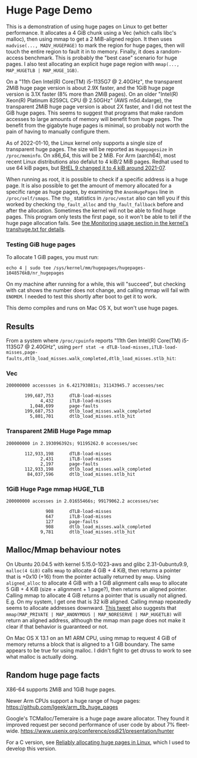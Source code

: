 # Huge Page Demo

This is a demonstration of using huge pages on Linux to get better performance. It allocates a 4 GiB chunk using a Vec (which calls libc's malloc), then using mmap to get a 2 MiB-aligned region. It then uses `madvise(..., MADV_HUGEPAGE)` to mark the region for huge pages, then will touch the entire region to fault it in to memory. Finally, it does a random-access benchmark. This is probably the "best case" scenario for huge pages. I also test allocating an explicit huge page region with `mmap(..., MAP_HUGETLB | MAP_HUGE_1GB)`.

On a "11th Gen Intel(R) Core(TM) i5-1135G7 @ 2.40GHz", the transparent 2MiB huge page version is about 2.9X faster, and the 1GiB huge page version is 3.1X faster (8% more than 2MiB pages). On an older "Intel(R) Xeon(R) Platinum 8259CL CPU @ 2.50GHz" (AWS m5d.4xlarge), the transparent 2MiB huge page version is about 2X faster, and I did not test the GiB huge pages. This seems to suggest that programs that make random accesses to large amounts of memory will benefit from huge pages. The benefit from the gigabyte huge pages is minimal, so probably not worth the pain of having to manually configure them.

As of 2022-01-10, the Linux kernel only supports a single size of transparent huge pages. The size will be reported as `Hugepagesize` in `/proc/meminfo`. On x86_64, this will be 2 MiB. For Arm (aarch64), most recent Linux distributions also defalut to 4 kiB/2 MiB pages. Redhat used to use 64 kiB pages, but [RHEL 9 changed it to 4 kiB around 2021-07](https://bugzilla.redhat.com/show_bug.cgi?id=1978730).

When running as root, it is possible to check if a specific address is a huge page. It is also possible to get the amount of memory allocated for a specific range as huge pages, by examining the `AnonHugePages` line in `/proc/self/smaps`. The `thp_` statistics in `/proc/vmstat` also can tell you if this worked by checking `thp_fault_alloc` and `thp_fault_fallback` before and after the allocation. Sometimes the kernel will not be able to find huge pages. This program only tests the first page, so it won't be able to tell if the huge page allocation fails. See [the Monitoring usage section in the kernel's transhuge.txt for details](https://www.kernel.org/doc/Documentation/vm/transhuge.txt).


### Testing GiB huge pages

To allocate 1 GiB pages, you must run:

```
echo 4 | sudo tee /sys/kernel/mm/hugepages/hugepages-1048576kB/nr_hugepages
```

On my machine after running for a while, this will "succeed", but checking with cat shows the number does not change, and calling mmap will fail with `ENOMEM`. I needed to test this shortly after boot to get it to work.

This demo compiles and runs on Mac OS X, but won't use huge pages.


## Results

From a system where `/proc/cpuinfo` reports "11th Gen Intel(R) Core(TM) i5-1135G7 @ 2.40GHz", using `perf stat -e dTLB-load-misses,iTLB-load-misses,page-faults,dtlb_load_misses.walk_completed,dtlb_load_misses.stlb_hit`:

### Vec

```
200000000 accessses in 6.421793881s; 31143945.7 accesses/sec

       199,687,753      dTLB-load-misses
             4,432      iTLB-load-misses
         1,048,699      page-faults
       199,687,753      dtlb_load_misses.walk_completed
         5,801,701      dtlb_load_misses.stlb_hit
```

### Transparent 2MiB Huge Page mmap

```
200000000 in 2.193096392s; 91195262.0 accesses/sec

       112,933,198      dTLB-load-misses
             2,431      iTLB-load-misses
             2,197      page-faults
       112,933,198      dtlb_load_misses.walk_completed
        84,037,596      dtlb_load_misses.stlb_hit
```

### 1GiB Huge Page mmap HUGE_TLB

```
200000000 accesses in 2.01655466s; 99179062.2 accesses/sec

               908      dTLB-load-misses
               647      iTLB-load-misses
               127      page-faults
               908      dtlb_load_misses.walk_completed
             9,781      dtlb_load_misses.stlb_hit
```


## Malloc/Mmap behaviour notes

On Ubuntu 20.04.5 with kernel 5.15.0-1023-aws and glibc 2.31-0ubuntu9.9, `malloc(4 GiB)` calls `mmap` to allocate 4 GiB + 4 KiB, then returns a pointer that is +0x10 (+16) from the pointer actually returned by `mmap`. Using `aligned_alloc` to allocate 4 GiB with a 1 GiB alignment calls `mmap` to allocate 5 GiB + 4 KiB (size + alignment + 1 page?), then returns an aligned pointer. Calling mmap to allocate 4 GiB returns a pointer that is usually not aligned. E.g. On my system, I get one that is 32 kiB aligned. Calling mmap repeatedly seems to allocate addresses downward. [This tweet](https://twitter.com/pkhuong/status/1462988088070791173) also suggests that `mmap(MAP_PRIVATE | MAP_ANONYMOUS | MAP_NORESERVE | MAP_HUGETLB)` will return an aligned address, although the mmap man page does not make it clear if that behavior is guaranteed or not.

On Mac OS X 13.1 on an M1 ARM CPU, using mmap to request 4 GiB of memory returns a block that is aligned to a 1 GiB boundary. The same appears to be true for using malloc. I didn't fight to get dtruss to work to see what malloc is actually doing.


## Random huge page facts

X86-64 supports 2MiB and 1GiB huge pages.

Newer Arm CPUs support a huge range of huge pages: https://github.com/lgeek/arm_tlb_huge_pages

Google's TCMalloc/Temeraire is a huge page aware allocator. They found it improved request per second performance of user code by about 7% fleet-wide. https://www.usenix.org/conference/osdi21/presentation/hunter

For a C version, see [Reliably allocating huge pages in Linux](https://mazzo.li/posts/check-huge-page.html), which I used to develop this version.
